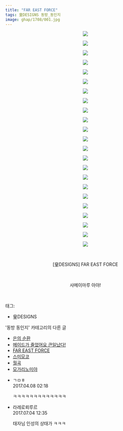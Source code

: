```yaml
---
title: "FAR EAST FORCE"
tags: 皇DESIGNS 동방_동인지
image: ghap/1708/001.jpg
---
```

<div class="article">
<p style="text-align: center; clear: none; float: none;"><img src="{{ site.nasurl }}/ghap/1708/001.jpg"/></p>
<p style="text-align: center; clear: none; float: none;"><img src="{{ site.nasurl }}/ghap/1708/002.jpg"/></p>
<p style="text-align: center; clear: none; float: none;"><img src="{{ site.nasurl }}/ghap/1708/003.jpg"/></p>
<p style="text-align: center; clear: none; float: none;"><img src="{{ site.nasurl }}/ghap/1708/004.jpg"/></p>
<p style="text-align: center; clear: none; float: none;"><img src="{{ site.nasurl }}/ghap/1708/005.jpg"/></p>
<p style="text-align: center; clear: none; float: none;"><img src="{{ site.nasurl }}/ghap/1708/006.jpg"/></p>
<p style="text-align: center; clear: none; float: none;"><img src="{{ site.nasurl }}/ghap/1708/007.jpg"/></p>
<p style="text-align: center; clear: none; float: none;"><img src="{{ site.nasurl }}/ghap/1708/008.jpg"/></p>
<p style="text-align: center; clear: none; float: none;"><img src="{{ site.nasurl }}/ghap/1708/009.jpg"/></p>
<p style="text-align: center; clear: none; float: none;"><img src="{{ site.nasurl }}/ghap/1708/010.jpg"/></p>
<p style="text-align: center; clear: none; float: none;"><img src="{{ site.nasurl }}/ghap/1708/011.jpg"/></p>
<p style="text-align: center; clear: none; float: none;"><img src="{{ site.nasurl }}/ghap/1708/012.jpg"/></p>
<p style="text-align: center; clear: none; float: none;"><img src="{{ site.nasurl }}/ghap/1708/013.jpg"/></p>
<p style="text-align: center; clear: none; float: none;"><img src="{{ site.nasurl }}/ghap/1708/014.jpg"/></p>
<p style="text-align: center; clear: none; float: none;"><img src="{{ site.nasurl }}/ghap/1708/015.jpg"/></p>
<p style="text-align: center; clear: none; float: none;"><img src="{{ site.nasurl }}/ghap/1708/016.jpg"/></p>
<p style="text-align: center; clear: none; float: none;"><img src="{{ site.nasurl }}/ghap/1708/017.jpg"/></p>
<p style="text-align: center; clear: none; float: none;"><img src="{{ site.nasurl }}/ghap/1708/018.jpg"/></p>
<p style="text-align: center; clear: none; float: none;"><img src="{{ site.nasurl }}/ghap/1708/019.jpg"/></p>
<p style="text-align: center; clear: none; float: none;"><img src="{{ site.nasurl }}/ghap/1708/020.jpg"/></p>
<p style="text-align: center; clear: none; float: none;"><img src="{{ site.nasurl }}/ghap/1708/021.jpg"/></p>
<p style="text-align: center; clear: none; float: none;"><img src="{{ site.nasurl }}/ghap/1708/022.jpg"/></p>
<p style="text-align: center; clear: none; float: none;"><img src="{{ site.nasurl }}/ghap/1708/023.jpg"/></p>
<p style="text-align: center; clear: none; float: none;"><br/></p>
<p style="text-align: center; clear: none; float: none;">[皇DESIGNS] FAR EAST FORCE</p>
<p style="text-align: center; clear: none; float: none;"><br/></p>
<p style="text-align: center; clear: none; float: none;">샤메이마루 아야!</p>
<p><br/></p>
</div><div class="tagTrail">
<p>태그: </p>
<ul>
<li>皇DESIGNS</li>
</ul>
</div><div class="another">
<p>'동방 동인지' 카테고리의 다른 글</p>
<ul>
<li><a href="/2016-08-20-ghap_1710">은의 순환</a></li>
<li><a href="/2016-08-20-ghap_1709">메이드가 줄었어요 큰일났다!</a></li>
<li><a href="/2016-08-20-ghap_1708">FAR EAST FORCE</a></li>
<li><a href="/2016-08-19-ghap_1707">스미모코</a></li>
<li><a href="/2016-08-19-ghap_1706">월곡</a></li>
<li><a href="/2016-08-19-ghap_1705">모가리노미야</a></li>
</ul>
</div><div class="cb_module cb_fluid">
<div class="cb_wrt cb_profile">
<div class="comment">
<ul>
<li class="cb_thumb_off" id="comment14960156">
<div class="cb_comment_area">
<div class="cb_info_area">
<div class="cb_section">
<span class="cb_nick_name">ㄱㅁㅎ</span>
</div>
<div class="cb_section">
<span class="cb_date">2017.04.08 02:18 </span>
</div>
</div>
<div class="cb_dsc_comment">
<p class="cb_dsc">
											ㅋㅋㅋㅋㅋㅋㅋㅋㅋㅋㅋㅋㅋ
										</p>
</div>
</div></li>
<li class="cb_thumb_off" id="comment15028878">
<div class="cb_comment_area">
<div class="cb_info_area">
<div class="cb_section">
<span class="cb_nick_name">라레로뢰루르</span>
</div>
<div class="cb_section">
<span class="cb_date">2017.07.04 12:35 </span>
</div>
</div>
<div class="cb_dsc_comment">
<p class="cb_dsc">
											태자님 인성의 상태가 ㅋㅋㅋ
										</p>
</div>
</div></li>
</ul>
</div>
</div><!-- commentList close -->
</div>